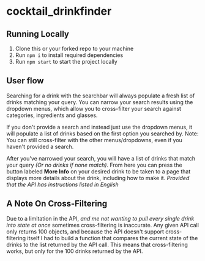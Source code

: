 # cocktail_drinkfinder

## Running Locally

1. Clone this or your forked repo to your machine
2. Run ```npm i``` to install required dependencies
3. Run ```npm start``` to start the project locally

## User flow
Searching for a drink with the searchbar will always populate a fresh list of drinks matching your query.
You can narrow your search results using the dropdown menus, which allow you to cross-filter your search against categories, ingredients and glasses.

If you don't provide a search and instead just use the dropdown menus, it will populate a list of drinks based on the first option you searched by.
Note: You can still cross-filter with the other menus/dropdowns, even if you haven't provided a search.

After you've narrowed your search, you will have a list of drinks that match your query *(Or no drinks if none match)*.
From here you can press the button labeled **More Info** on your desired drink to be taken to a page that displays more details about the drink, including how to make it. *Provided that the API has instructions listed in English*

## A Note On Cross-Filtering
Due to a limitation in the API, *and me not wanting to pull every single drink into state at once* sometimes cross-filtering is inaccurate. Any given API call only returns 100 objects, and because the API doesn't support cross-filtering itself I had to build a function that compares the current state of the drinks to the list returned by the API call. This means that cross-filtering works, but only for the 100 drinks returned by the API.
